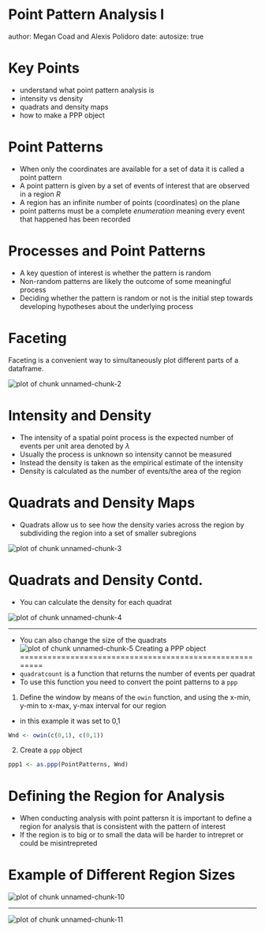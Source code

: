 Point Pattern Analysis I
========================================================
author: Megan Coad and Alexis Polidoro
date: 
autosize: true

Key Points
========================================================
- understand what point pattern analysis is 
- intensity vs density 
- quadrats and density maps
- how to make a PPP object

Point Patterns
========================================================


- When only the coordinates are available for a set of data it is called a point pattern
- A point pattern is given by a set of events of interest that are observed in a region $R$
- A region has an infinite number of points (coordinates) on the plane 
- point patterns must be a complete _enumeration_ meaning every event that happened has been recorded

Processes and Point Patterns
========================================================
-  A key question of interest is whether the pattern is random
- Non-random patterns are likely the outcome of some meaningful process
- Deciding whether the pattern is random or not is the initial step towards developing hypotheses about the underlying process 

Faceting
========================================================
Faceting is a convenient way to simultaneously plot different parts of a dataframe.

![plot of chunk unnamed-chunk-2](08-Point-pattern-analysis-I-slides-figure/unnamed-chunk-2-1.png)


Intensity and Density
========================================================
- The intensity of a spatial point process is the expected number of events per unit area denoted by $\lambda$
- Usually the process is unknown so intensity cannot be measured
- Instead the density is taken as the empirical estimate of the intensity
- Density is calculated as the number of events/the area of the region

Quadrats and Density Maps
========================================================
- Quadrats allow us to see how the density varies across the region by subdividing the region into a set of smaller subregions 

![plot of chunk unnamed-chunk-3](08-Point-pattern-analysis-I-slides-figure/unnamed-chunk-3-1.png)

Quadrats and Density Contd. 
========================================================
- You can calculate the density for each quadrat

![plot of chunk unnamed-chunk-4](08-Point-pattern-analysis-I-slides-figure/unnamed-chunk-4-1.png)
***
- You can also change the size of the quadrats
![plot of chunk unnamed-chunk-5](08-Point-pattern-analysis-I-slides-figure/unnamed-chunk-5-1.png)
Creating a PPP object
========================================================
- `quadratcount` is a function that returns the number of events per quadrat
- To use this function you need to convert the point patterns to a `ppp`
1. Define the window by means of the `owin` function, and using the x-min, y-min to x-max, y-max interval for our region
- in this example it was set to 0,1



```r
Wnd <- owin(c(0,1), c(0,1))
```

2. Create a `ppp` object



```r
ppp1 <- as.ppp(PointPatterns, Wnd)
```


Defining the Region for Analysis
========================================================
- When conducting analysis with point pattersn it is important to define a region for analysis that is consistent with the pattern of interest
- If the region is to big or to small the data will be harder to intrepret or could be misintrepreted

Example of Different Region Sizes 
========================================================
![plot of chunk unnamed-chunk-10](08-Point-pattern-analysis-I-slides-figure/unnamed-chunk-10-1.png)
***

![plot of chunk unnamed-chunk-11](08-Point-pattern-analysis-I-slides-figure/unnamed-chunk-11-1.png)

